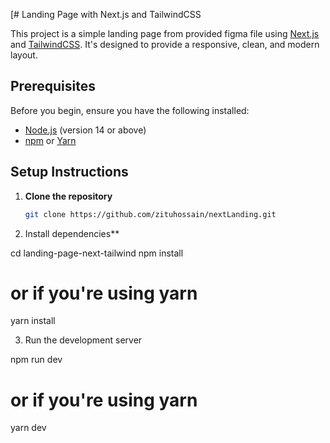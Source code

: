 [# Landing Page with Next.js and TailwindCSS

This project is a simple landing page from provided figma file using [Next.js](https://nextjs.org/) and [TailwindCSS](https://tailwindcss.com/). It's designed to provide a responsive, clean, and modern layout.
## Prerequisites

Before you begin, ensure you have the following installed:

- [Node.js](https://nodejs.org/) (version 14 or above)
- [npm](https://www.npmjs.com/) or [Yarn](https://yarnpkg.com/)

## Setup Instructions

1. **Clone the repository**

   ```bash
   git clone https://github.com/zituhossain/nextLanding.git

2. Install dependencies**

cd landing-page-next-tailwind
npm install
# or if you're using yarn
yarn install

3. Run the development server

npm run dev
# or if you're using yarn
yarn dev
